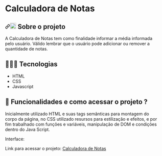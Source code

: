 # Calculadora de Notas
<h2 dir="auto"><a id="user-content--about-this-project" class="anchor" aria-hidden="true" href="#-about-this-project"><svg class="octicon octicon-link" viewBox="0 0 16 16" version="1.1" width="16" height="16" aria-hidden="true"><path fill-rule="evenodd" d="M7.775 3.275a.75.75 0 001.06 1.06l1.25-1.25a2 2 0 112.83 2.83l-2.5 2.5a2 2 0 01-2.83 0 .75.75 0 00-1.06 1.06 3.5 3.5 0 004.95 0l2.5-2.5a3.5 3.5 0 00-4.95-4.95l-1.25 1.25zm-4.69 9.64a2 2 0 010-2.83l2.5-2.5a2 2 0 012.83 0 .75.75 0 001.06-1.06 3.5 3.5 0 00-4.95 0l-2.5 2.5a3.5 3.5 0 004.95 4.95l1.25-1.25a.75.75 0 00-1.06-1.06l-1.25 1.25a2 2 0 01-2.83 0z"></path></svg></a><g-emoji class="g-emoji" alias="rocket" fallback-src="https://github.githubassets.com/images/icons/emoji/unicode/1f680.png"><img class="emoji" alt="rocket" height="20" width="20" src="https://github.githubassets.com/images/icons/emoji/unicode/1f680.png"></g-emoji> Sobre o projeto</h2>

A Calculadora de Notas tem como finalidade informar a média informada pelo usuário. Válido lembrar que o usuário pode adicionar ou remover a quantidade de notas.


## 🧑🏻‍💻 Tecnologias 

<ul dir="auto">
  <li> HTML </li> 
  <li> CSS </li>
  <li> Javascript </li> 
</ul>

## 🤔 Funcionalidades e como acessar o projeto ?

Inicialmente utilizado HTML e suas tags semânticas para montagem do corpo da página, no CSS utilizado resursos para estilização e efeitos, e por fim trabalhado com funções e variáveis, manipulação de DOM e condições dentro do Java Script.
  
 Interface:
  


<p dir="auto">Link para acessar o projeto: <a href="https://alecamargo77.github.io/Media-do-Aluno/" rel="nofollow"> Calculadora de Notas </a></p>
